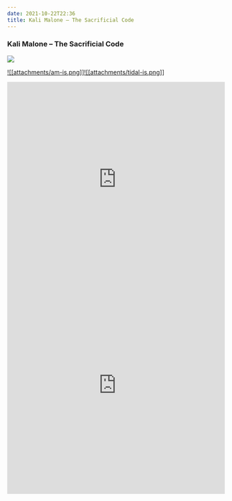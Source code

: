 ```yaml
---
date: 2021-10-22T22:36
title: Kali Malone – The Sacrificial Code
---
```

### Kali Malone – The Sacrificial Code
[![](https://img.discogs.com/-90z9MrwTy3A8-vZHUJAMfS0qmQ=/fit-in/599x599/filters:strip_icc():format(jpeg):mode_rgb():quality(90)/discogs-images/R-13826988-1562000612-1774.jpeg.jpg)][1] 

[1]: https://www.discogs.com/release/13826988
[2]: https://music.apple.com/us/album/1470126172
[3]: https://listen.tidal.com/album/112110959

[![[attachments/am-is.png]]][2][![[attachments/tidal-is.png]]][3]

<iframe allow="autoplay *; encrypted-media *; fullscreen *" frameborder="0" height="450" style="width:100%;max-width:660px;overflow:hidden;background:transparent;" sandbox="allow-forms allow-popups allow-same-origin allow-scripts allow-storage-access-by-user-activation allow-top-navigation-by-user-activation" src="https://embed.music.apple.com/us/album/turn-blue/1470126172"></iframe>
<div style="position: relative; padding-bottom: 100%; height: 0; overflow: hidden; max-width: 100%;"><iframe src="https://embed.tidal.com/albums/112110959?layout=gridify" frameborder= "0" allowfullscreen style="position: absolute; top: 0; left: 0; width: 100%; height: 1px; min-height: 100%; margin: 0 auto;"></iframe></div>